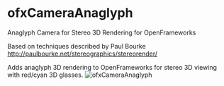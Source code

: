 ofxCameraAnaglyph
=================

Anaglyph Camera for Stereo 3D Rendering for OpenFrameworks

Based on techniques described by Paul Bourke 
http://paulbourke.net/stereographics/stereorender/

Adds anaglyph 3D rendering to OpenFrameworks for stereo 3D viewing with red/cyan 3D glasses.
![ofxCameraAnaglyph](https://farm4.staticflickr.com/3861/14863752107_3c2aebc1a4_z.jpg)
